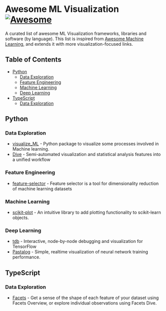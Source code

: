 # Awesome ML Visualization [![Awesome](https://cdn.rawgit.com/sindresorhus/awesome/d7305f38d29fed78fa85652e3a63e154dd8e8829/media/badge.svg)](https://github.com/sindresorhus/awesome)

A curated list of awesome ML Visualization frameworks, libraries and software (by language). This list is inspired from [Awesome Machine Learning](https://github.com/xhlulu/awesome-machine-learning), and extends it with more visualization-focused links. 

## Table of Contents

- [Python](#python)
    - [Data Exploration](#python-data-exploration)
    - [Feature Engineering](#python-feature-engineering)
    - [Machine Learning](#python-machine-learning)
    - [Deep Learning](#python-deep-learning)
- [TypeScript](#typescript)
    - [Data Exploration](#typescript-data-exploration)

<a name="python"></a>
## Python

<a name="python-data-exploration"></a>
### Data Exploration

* [visualize_ML](https://github.com/ayush1997/visualize_ML) - Python package to visualize some processes involved in Machine learning.
* [Dive](https://dive.media.mit.edu/) - Semi-automated visualization and statistical analysis features into a unified workflow

<a name="python-feature-engineering"></a>
### Feature Engineering

* [feature-selector](https://towardsdatascience.com/a-feature-selection-tool-for-machine-learning-in-python-b64dd23710f0) - Feature selector is a tool for dimensionality reduction of machine learning datasets

<a name="python-machine-learning"></a>
### Machine Learning

* [scikit-plot](https://github.com/reiinakano/scikit-plot) - An intuitive library to add plotting functionality to scikit-learn objects.

<a name="python-deep-learning"></a>
### Deep Learning

* [tdb](https://github.com/ericjang/tdb) - Interactive, node-by-node debugging and visualization for TensorFlow
* [Pastalog](https://github.com/rewonc/pastalog) - Simple, realtime visualization of neural network training performance.

<a name="typescript"></a>
## TypeScript

<a name="typescript-data-exploration"></a>
### Data Exploration

* [Facets](https://github.com/PAIR-code/facets) - Get a sense of the shape of each feature of your dataset using Facets Overview, or explore individual observations using Facets Dive.




